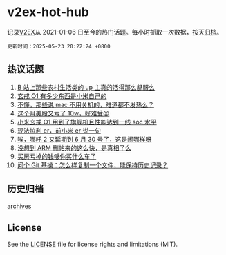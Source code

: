 # v2ex-hot-hub

 记录[V2EX](https://www.v2ex.com/)从 2021-01-06 日至今的热门话题。每小时抓取一次数据，按天[归档](archives)。

`更新时间：2025-05-23 20:22:24 +0800`

## 热议话题

1. [B 站上那些农村生活类的 up 主真的活得那么舒服么](https://www.v2ex.com/t/1133654)
1. [玄戒 O1 有多少东西是小米自己的](https://www.v2ex.com/t/1133697)
1. [不懂，那些说 mac 不用关机的，难道都不发热么？](https://www.v2ex.com/t/1133688)
1. [这个月美股又亏了 10w，好难受😣](https://www.v2ex.com/t/1133699)
1. [小米玄戒 O1 用到了旗舰机且性能达到一线 soc 水平](https://www.v2ex.com/t/1133657)
1. [现法拉利 er，前小米 er 说一句](https://www.v2ex.com/t/1133729)
1. [唉，哪吒 2 又延期到 6 月 30 号了，这是闹哪样呀](https://www.v2ex.com/t/1133760)
1. [没想到 ARM 删帖来的这么快，是真相了么](https://www.v2ex.com/t/1133797)
1. [买房亏掉的钱够你买什么车了](https://www.v2ex.com/t/1133758)
1. [问个 Git 基操：怎么样复制一个文件，能保持历史记录？](https://www.v2ex.com/t/1133693)

## 历史归档

[archives](archives)

## License

See the [LICENSE](LICENSE) file for license rights and limitations (MIT).
